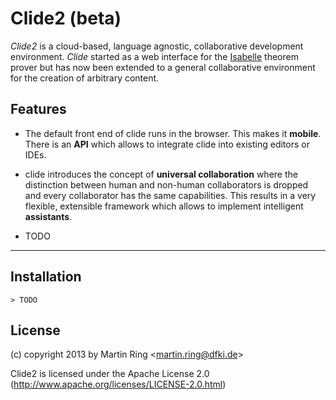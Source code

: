 Clide2 (beta)
=====================================

*Clide2* is a cloud-based, language agnostic, collaborative development environment. *Clide* started as a web interface for the [Isabelle](http://isabelle.in.tum.de/) theorem prover but has now been extended to a general collaborative environment for the creation of arbitrary content.

Features
--------

* The default front end of clide runs in the browser. This makes it **mobile**. There is an **API** which allows to integrate clide into existing editors or IDEs.

*  clide introduces the concept of **universal collaboration** where the distinction between human and non-human collaborators is dropped and every collaborator has the same capabilities. This results in a very flexible, extensible framework which allows to implement intelligent **assistants**.

* TODO

------------------

Installation
------------

```
> TODO
```

License
-------

(c) copyright 2013 by Martin Ring <<martin.ring@dfki.de>>

Clide2 is licensed under the Apache License 2.0 (http://www.apache.org/licenses/LICENSE-2.0.html)